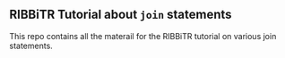 ## RIBBiTR Tutorial about `join` statements

This repo contains all the materail for the RIBBiTR tutorial on various join statements. 
